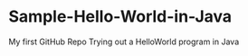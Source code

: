 Sample-Hello-World-in-Java
==========================

My first GitHub Repo
Trying out a HelloWorld program in Java
